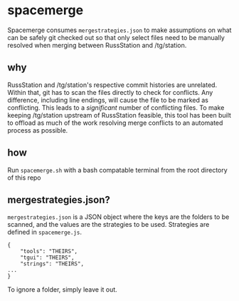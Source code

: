 # spacemerge

Spacemerge consumes `mergestrategies.json` to make assumptions on what can be safely git checked out so that only select files need to be manually resolved when merging between RussStation and /tg/station.

## why

RussStation and /tg/station's respective commit histories are unrelated. Within that, git has to scan the files directly to check for conflicts. Any difference, including line endings, will cause the file to be marked as conflicting. This leads to a *significant* number of conflicting files. To make keeping /tg/station upstream of RussStation feasible, this tool has been built to offload as much of the work resolving merge conflicts to an automated process as possible.

## how

Run `spacemerge.sh` with a bash compatable terminal from the root directory of this repo

## mergestrategies.json?

`mergestrategies.json` is a JSON object where the keys are the folders to be scanned, and the values are the strategies to be used. Strategies are defined in `spacemerge.js`.

```
{
    "tools": "THEIRS",
    "tgui": "THEIRS",
    "strings": "THEIRS",
...
}
```
To ignore a folder, simply leave it out.